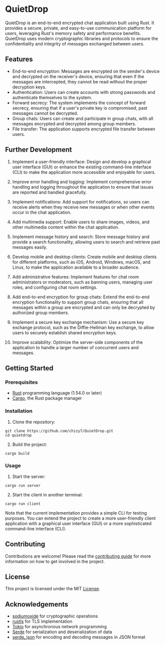 # QuietDrop

QuietDrop is an end-to-end encrypted chat application built using Rust. It provides a secure, private, and easy-to-use communication platform for users, leveraging Rust's memory safety and performance benefits. QuietDrop uses modern cryptographic libraries and protocols to ensure the confidentiality and integrity of messages exchanged between users.

## Features

* End-to-end encryption: Messages are encrypted on the sender's device and decrypted on the receiver's device, ensuring that even if the messages are intercepted, they cannot be read without the proper decryption keys.
* Authentication: Users can create accounts with strong passwords and authenticate themselves to the system.
* Forward secrecy: The system implements the concept of forward secrecy, ensuring that if a user's private key is compromised, past messages cannot be decrypted.
* Group chats: Users can create and participate in group chats, with all messages encrypted and decrypted among group members.
* File transfer: The application supports encrypted file transfer between users.

## Further Development

1. Implement a user-friendly interface: Design and develop a graphical user interface (GUI) or enhance the existing command-line interface (CLI) to make the application more accessible and enjoyable for users.

2. Improve error handling and logging: Implement comprehensive error handling and logging throughout the application to ensure that issues are reported and handled gracefully.

3. Implement notifications: Add support for notifications, so users can receive alerts when they receive new messages or when other events occur in the chat application.

4. Add multimedia support: Enable users to share images, videos, and other multimedia content within the chat application.

5. Implement message history and search: Store message history and provide a search functionality, allowing users to search and retrieve past messages easily.

6. Develop mobile and desktop clients: Create mobile and desktop clients for different platforms, such as iOS, Android, Windows, macOS, and Linux, to make the application available to a broader audience.

7. Add administrative features: Implement features for chat room administrators or moderators, such as banning users, managing user roles, and configuring chat room settings.

8. Add end-to-end encryption for group chats: Extend the end-to-end encryption functionality to support group chats, ensuring that all messages within a group are encrypted and can only be decrypted by authorized group members.

9. Implement a secure key exchange mechanism: Use a secure key exchange protocol, such as the Diffie-Hellman key exchange, to allow users to securely establish shared encryption keys.

10. Improve scalability: Optimize the server-side components of the application to handle a larger number of concurrent users and messages.

## Getting Started

### Prerequisites
* [Rust](https://www.rust-lang.org/tools/install) programming language (1.54.0 or later)
* [Cargo](https://doc.rust-lang.org/cargo/getting-started/installation.html), the Rust package manager

### Installation
1. Clone the repository:
```
git clone https://github.com/chizy7/QuietDrop.git
cd quietdrop
```
2. Build the project:
```
cargo build
```
### Usage
1. Start the server:
```
cargo run server
```
2. Start the client in another terminal:
```
cargo run client
```

Note that the current implementation provides a simple CLI for testing purposes. You can extend the project to create a more user-friendly client application with a graphical user interface (GUI) or a more sophisticated command-line interface (CLI).

## Contributing

Contributions are welcome! Please read the [contributing guide](CONTRIBUTING) for more information on how to get involved in the project.

## License

This project is licensed under the MIT [License](LICENSE).

## Acknowledgements

* [sodiumoxide](https://github.com/sodiumoxide/sodiumoxide) for cryptographic operations 
* [rustls](https://github.com/rustls/rustls) for TLS implementation 
* [Tokio](https://github.com/tokio-rs/tokio) for asynchronous network programming 
* [Serde](https://github.com/serde-rs/serde) for serialization and deserialization of data 
* [serde_json](https://github.com/serde-rs/json) for encoding and decoding messages in JSON format 